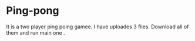 # Ping-pong

It is a two player ping poing gamee. I have uploades 3 files. Download all of them and run main one .
